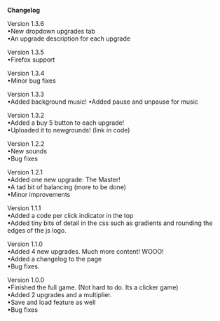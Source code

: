 <b>Changelog</b><br />

Version 1.3.6<br />
•New dropdown upgrades tab<br />
•An upgrade description for each upgrade<br />

Version 1.3.5<br />
•Firefox support

Version 1.3.4<br />
•Minor bug fixes

Version 1.3.3<br />
•Added background music!
•Added pause and unpause for music

Version 1.3.2<br />
•Added a buy 5 button to each upgrade!<br />
•Uploaded it to newgrounds! (link in code)<br />

Version 1.2.2<br />
•New sounds<br />
•Bug fixes<br />

Version 1.2.1<br />
•Added one new upgrade: The Master!<br />
•A tad bit of balancing (more to be done)<br />
•Minor improvements<br />

Version 1.1.1<br />
•Added a code per click indicator in the top<br />
•Added tiny bits of detail in the css such as gradients and rounding the edges of the js logo.<br />

Version 1.1.0<br />
•Added 4 new upgrades. Much more content! WOOO!<br />
•Added a changelog to the page<br />
•Bug fixes.<br />

Version 1.0.0<br />
•Finished the full game. (Not hard to do. Its a clicker game)<br />
•Added 2 upgrades and a multiplier.<br />
•Save and load feature as well<br />
•Bug fixes<br />


